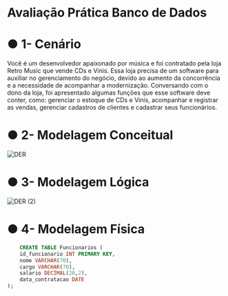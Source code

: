 # Avaliação Prática Banco de Dados

# ● 1- Cenário
  Você é um desenvolvedor apaixonado por música e foi contratado pela loja Retro Music que vende CDs e Vinis. Essa loja precisa de um software para auxiliar no gerenciamento do negócio, devido ao aumento da concorrência e a necessidade de acompanhar a modernização. Conversando com o dono da loja, foi apresentado algumas funções que esse software deve conter, como: gerenciar o estoque de CDs e Vinis, acompanhar e registrar as vendas, gerenciar cadastros de clientes e cadastrar seus funcionários. 


# ● 2- Modelagem Conceitual

![DER](https://github.com/herixcx/Avaliacao_Pratica_Banco_de_Dados/assets/162808394/475b319b-3dfb-4c60-9cf1-38dbdf691b17)


# ● 3- Modelagem Lógica

![DER (2)](https://github.com/herixcx/Avaliacao_Pratica_Banco_de_Dados/assets/162808394/3ea9c870-a794-4a5c-b9da-a34b4421019c)

# ● 4- Modelagem Física

```sql
    CREATE TABLE Funcionarios (
    id_funcionario INT PRIMARY KEY,
    nome VARCHAR(70),
    cargo VARCHAR(70),
    salario DECIMAL(20,2),
    data_contratacao DATE
);
```


